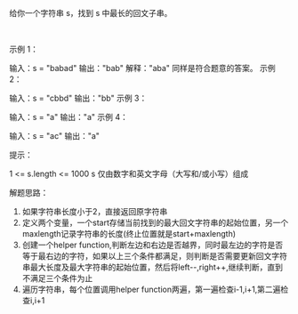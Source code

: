 给你一个字符串 s，找到 s 中最长的回文子串。

 

示例 1：

输入：s = "babad"
输出："bab"
解释："aba" 同样是符合题意的答案。
示例 2：

输入：s = "cbbd"
输出："bb"
示例 3：

输入：s = "a"
输出："a"
示例 4：

输入：s = "ac"
输出："a"
 

提示：

1 <= s.length <= 1000
s 仅由数字和英文字母（大写和/或小写）组成

解题思路：
1. 如果字符串长度小于2，直接返回原字符串
2. 定义两个变量，一个start存储当前找到的最大回文字符串的起始位置，另一个maxlength记录字符串的长度(终止位置就是start+maxlength)
3. 创建一个helper function,判断左边和右边是否越界，同时最左边的字符是否等于最右边的字符，如果以上三个条件都满足，则判断是否需要更新回文字符串最大长度及最大字符串的起始位置，然后将left--,right++,继续判断，直到不满足三个条件为止
4. 遍历字符串，每个位置调用helper function两遍，第一遍检查i-1,i+1,第二遍检查i,i+1

